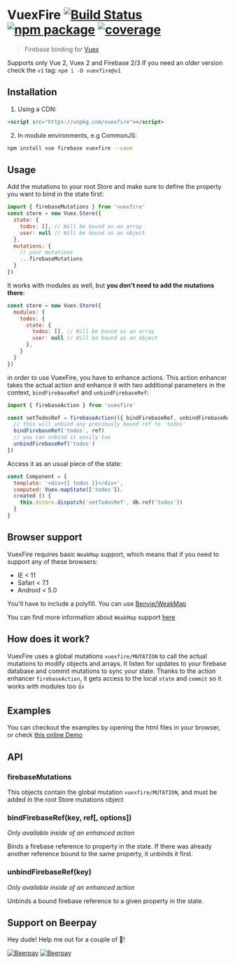 # VuexFire [![Build Status](https://img.shields.io/circleci/project/posva/vuexfire/master.svg)](https://circleci.com/gh/posva/vuexfire) [![npm package](https://img.shields.io/npm/v/vuexfire.svg)](https://www.npmjs.com/package/vuexfire) [![coverage](https://img.shields.io/codecov/c/github/posva/vuexfire/master.svg)](https://codecov.io/github/posva/vuexfire)

> Firebase binding for [Vuex](https://github.com/vuejs/vuex)

Supports only Vue 2, Vuex 2 and Firebase 2/3
If you need an older version check the `v1` tag: `npm i -D vuexfire@v1`

## Installation

1. Using a CDN:

``` html
<script src="https://unpkg.com/vuexfire"></script>
```

2. In module environments, e.g CommonJS:

``` bash
npm install vue firebase vuexfire --save
```

## Usage

Add the mutations to your root Store and make sure to define the property you
want to bind in the state first:

``` js
import { firebaseMutations } from 'vuexfire'
const store = new Vuex.Store({
  state: {
    todos: [], // Will be bound as an array
    user: null // Will be bound as an object
  },
  mutations: {
    // your mutations
    ...firebaseMutations
  }
})
```

It works with modules as well, but **you don't need to add the mutations there**:
```js
const store = new Vuex.Store({
  modules: {
    todos: {
      state: {
        todos: [], // Will be bound as an array
        user: null // Will be bound as an object
      },
    }
  }
})
```

in order to use VuexFire, you have to enhance actions. This action enhancer
takes the actual action and enhance it with two additional parameters in the
context, `bindFirebaseRef` and `unbindFirebaseRef`:

```js
import { firebaseAction } from 'vuexfire'

const setTodosRef = firebaseAction(({ bindFirebaseRef, unbindFirebaseRef }, { ref }) => {
  // this will unbind any previously bound ref to 'todos'
  bindFirebaseRef('todos', ref)
  // you can unbind it easily too
  unbindFirebaseRef('todos')
})
```

Access it as an usual piece of the state:

```js
const Component = {
  template: '<div>{{ todos }}</div>',
  computed: Vuex.mapState(['todos']),
  created () {
    this.$store.dispatch('setTodosRef', db.ref('todos'))
  }
}
```

## Browser support

VuexFire requires basic `WeakMap` support, which means that if you need to
support any of these browsers:

- IE < 11
- Safari < 7.1
- Android < 5.0

You'll have to include a polyfill. You can
use [Benvie/WeakMap](https://github.com/Benvie/WeakMap)

You can find more information about `WeakMap`
support [here](http://kangax.github.io/compat-table/es6/#test-WeakMap)

## How does it work?

VuexFire uses a global mutations `vuexfire/MUTATION` to call the actual
mutations to modify objects and arrays. It listen for updates to your firebase
database and commit mutations to sync your state. Thanks to the action enhancer
`firebaseAction`, it gets access to the local `state` and `commit` so it works
with modules too :+1:

## Examples

You can checkout the examples by opening the html files in your browser, or check [this online Demo](#TODO)

## API

### firebaseMutations

This objects contain the global mutation `vuexfire/MUTATION`, and must be added
in the root Store mutations object

### bindFirebaseRef(key, ref[, options])

_Only available inside of an enhanced action_

Binds a firebase reference to property in the state. If there was already
another reference bound to the same property, it unbinds it first.

### unbindFirebaseRef(key)

_Only available inside of an enhanced action_

Unbinds a bound firebase reference to a given property in the state.

## Support on Beerpay
Hey dude! Help me out for a couple of :beers:!

[![Beerpay](https://beerpay.io/posva/vuexfire/badge.svg?style=beer-square)](https://beerpay.io/posva/vuexfire)  [![Beerpay](https://beerpay.io/posva/vuexfire/make-wish.svg?style=flat-square)](https://beerpay.io/posva/vuexfire?focus=wish)
